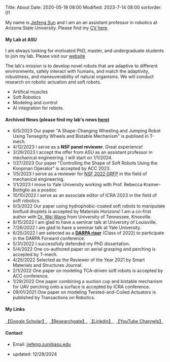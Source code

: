 Title: About
Date: 2020-05-18 08:00
Modified: 2023-7-14 08:00
sortorder: 01

My name is [Jiefeng Sun](https://search.asu.edu/profile/4837211) and I am an an assistant professor in robotics at Arizona State University. Please find my [CV here]({static}/pdfs/CV_Jiefeng_Sun.pdf). 

#### My Lab at ASU
I am always looking for motivated PhD, master, and undergraduate students to join my lab. Please visit our [website](http://sunrobotics.lab.asu.edu/)






The lab's mission is to develop novel robots that are adaptive to different environments, safely interact with humans, and match the adaptivity, robustness, and maneuverability of natural organisms. We will conduct research on robotic actuation and soft robots.

- Artifical muscles
- Soft Robotics
- Modeling and control
- AI integration for robots.




#### Archived News (please find my lab's news [here](https://sunrobotics.lab.asu.edu/news/))

<!--- 11/1/2022 I start to serve as a guest editor in Frontiers in Robotics and AI under the topic of "Hybrid Actuators".-->
- 6/5/2023 Our paper "A Shape-Changing Wheeling and Jumping Robot Using Tensegrity Wheels and Bistable Mechanism" is publised in T-mech. 
- 4/12/2023 I serve as a **NSF panel reviewer**. Great experience!
- 3/29/2023 I accept the offer from ASU as an assistant professor in mechanical engineering.  I will start on 1/1/2024. 
- 1/27/2023 Our paper "Controlling the Shape of Soft Robots Using the Koopman Operator" is accepted by ACC 2023.
- 1/5/2023 I serve as a reviewer for [NSF 2022 GRFP](https://www.nsfgrfp.org/) in the field of mechanical engineering.
- 1/1/2023 I move to Yale University working with Prof. Rebecca Kramer-Bottiglio as a posdoc 
- 10/10/2022 I serve as an associate editor of ICRA 2023 in the field of soft robotics. 
- 9/3/2022 Our paper using hydrophobic-coated soft robots to manipulate biofluid droplets is accepted by Materials Horizons! I am a co-first author with [Dr. Wei Wang](https://mabe.utk.edu/people/wei-wang/) from University of Tennessee, Knoxville.
- 8/15/2022 I am glad to have a seminar talk at University of Louisville. 
- 7/26/2022 I am glad to have a seminar talk at Yale University. 
- 6/25/2022 I am selected as a [**DARPA riser**]({static}/images/DARPA_RISER.png) (Class of 2022) to participate in the DARPA Forward conference. 
- 5/31/2022 I successfully defended my PhD dissertation.  
- 5/4/2022 One co-authored paper on aerial grasping and perching is accepted by T-mech.
- 4/25/2022 Selected as the Reviewer of the Year 2021 by Smart Materials and Structures Journal.
- 2/1/2022 One paper on modeling TCA-driven soft robots is accepted by ACC conference.
- 1/29/2022  One paper combining a suction cup and bistable mechanism for UAV perching onto a surface is accepted by ICRA conference.
- 09/01/2021 One paper on modeling Twisted-and-Coiled Actuators is published by Transactions on Robotics.


#### My Links
[【Google Scholar】](https://scholar.google.com/citations?user=fjUoHOsAAAAJ&hl=en), [【Researchgate】](https://www.researchgate.net/profile/Jiefeng_Sun2), [【Linkdin】](https://www.linkedin.com/in/jiefeng-sun/), [【YouTube Channels】](https://www.youtube.com/channel/UCkeHwaZrEeFG-GXNSTONIzg)



#### Contact
- Email: <jiefeng.sun@asu.edu>


- updated: 12/28/2024
